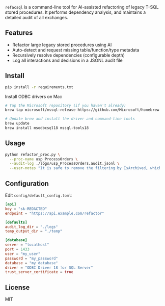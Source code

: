 `refacsql` is a command-line tool for AI-assisted refactoring of legacy T-SQL stored procedures. It performs dependency analysis, and maintains a detailed audit of all exchanges.

## Features
- Refactor large legacy stored procedures using AI
- Auto-detect and request missing table/function/type metadata
- Recursively resolve dependencies (configurable depth)
- Log all interactions and decisions in a JSONL audit file

## Install
```bash
pip install -r requirements.txt
```

Install ODBC drivers on Mac
```bash
# Tap the Microsoft repository (if you haven't already)
brew tap microsoft/mssql-release https://github.com/Microsoft/homebrew-mssql-release

# Update brew and install the driver and command-line tools
brew update
brew install msodbcsql18 mssql-tools18
```

## Usage
```bash
python refactor_proc.py \
  --proc-name usp_ProcessOrders \
  --audit-log ./logs/usp_ProcessOrders.audit.jsonl \
  --user-notes "It is safe to remove the filtering by IsArchived, which is obsolete."
```

## Configuration
Edit `config/default_config.toml`:
```toml
[api]
key = "sk-REDACTED"
endpoint = "https://api.example.com/refactor"

[defaults]
audit_log_dir = "./logs"
temp_output_dir = "./temp"

[database]
server = "localhost"
port = 1433
user = "my_user"
password = "my_password"
database = "my_database"
driver = "ODBC Driver 18 for SQL Server"
trust_server_certificate = true
```


## License
MIT